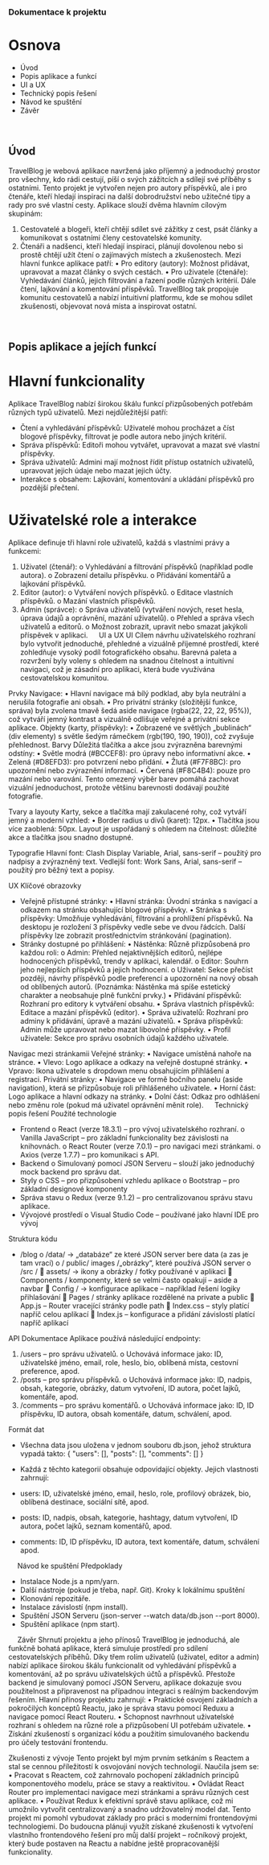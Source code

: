 ### Dokumentace k projektu

# Osnova
-	Úvod 
-	Popis aplikace a funkcí
-	UI a UX
-	Technický popis řešení
-	Návod ke spuštění
-	Závěr

 
## Úvod
TravelBlog je webová aplikace navržená jako příjemný a jednoduchý prostor pro všechny, kdo rádi cestují, píší o svých zážitcích a sdílejí své příběhy s ostatními. Tento projekt je vytvořen nejen pro autory příspěvků, ale i pro čtenáře, kteří hledají inspiraci na další dobrodružství nebo užitečné tipy a rady pro své vlastní cesty.
Aplikace slouží dvěma hlavním cílovým skupinám:
1.	Cestovatelé a blogeři, kteří chtějí sdílet své zážitky z cest, psát články a komunikovat s ostatními členy cestovatelské komunity.
2.	Čtenáři a nadšenci, kteří hledají inspiraci, plánují dovolenou nebo si prostě chtějí užít čtení o zajímavých místech a zkušenostech.
Mezi hlavní funkce aplikace patří:
•	Pro editory (autory): Možnost přidávat, upravovat a mazat články o svých cestách.
•	Pro uživatele (čtenáře): Vyhledávání článků, jejich filtrování a řazení podle různých kritérií. Dále čtení, lajkování a komentování příspěvků.
TravelBlog tak propojuje komunitu cestovatelů a nabízí intuitivní platformu, kde se mohou sdílet zkušenosti, objevovat nová místa a inspirovat ostatní.

 
## Popis aplikace a jejích funkcí

# Hlavní funkcionality
Aplikace TravelBlog nabízí širokou škálu funkcí přizpůsobených potřebám různých typů uživatelů. Mezi nejdůležitější patří:
- Čtení a vyhledávání příspěvků: Uživatelé mohou procházet a číst blogové příspěvky, filtrovat je podle autora nebo jiných kritérií.
- Správa příspěvků: Editoři mohou vytvářet, upravovat a mazat své vlastní příspěvky.
- Správa uživatelů: Admini mají možnost řídit přístup ostatních uživatelů, upravovat jejich údaje nebo mazat jejich účty.
- Interakce s obsahem: Lajkování, komentování a ukládání příspěvků pro pozdější přečtení.

# Uživatelské role a interakce
Aplikace definuje tři hlavní role uživatelů, každá s vlastními právy a funkcemi:
1.	Uživatel (čtenář):
o	Vyhledávání a filtrování příspěvků (například podle autora).
o	Zobrazení detailu příspěvku.
o	Přidávání komentářů a lajkování příspěvků.
2.	Editor (autor):
o	Vytváření nových příspěvků.
o	Editace vlastních příspěvků.
o	Mazání vlastních příspěvků.
3.	Admin (správce):
o	Správa uživatelů (vytváření nových, reset hesla, úprava údajů a oprávnění, mazání uživatelů).
o	Přehled a správa všech uživatelů a editorů.
o	Možnost zobrazit, upravit nebo smazat jakýkoli příspěvek v aplikaci.
 
UI a UX
UI
Cílem návrhu uživatelského rozhraní bylo vytvořit jednoduché, přehledné a vizuálně příjemné prostředí, které zohledňuje vysoký podíl fotografického obsahu. Barevná paleta a rozvržení byly voleny s ohledem na snadnou čitelnost a intuitivní navigaci, což je zásadní pro aplikaci, která bude využívána cestovatelskou komunitou.

Prvky
Navigace:
•	Hlavní navigace má bílý podklad, aby byla neutrální a nerušila fotografie ani obsah.
•	Pro privátní stránky (složitější funkce, správa) byla zvolena tmavě šedá aside navigace (rgba(22, 22, 22, 95%)), což vytváří jemný kontrast a vizuálně odlišuje veřejné a privátní sekce aplikace.
Objekty (karty, příspěvky):
•	Zobrazené ve světlých „bublinách“ (div elementy) s světle šedým rámečkem (rgb(190, 190, 190)), což zvyšuje přehlednost.
Barvy
Důležitá tlačítka a akce jsou zvýrazněna barevnými odstíny:
•	Světle modrá (#BCCEF8): pro úpravy nebo informativní akce.
•	Zelená (#D8EFD3): pro potvrzení nebo přidání.
•	Žlutá (#F7F8BC): pro upozornění nebo zvýraznění informací.
•	Červená (#F8C4B4): pouze pro mazání nebo varování.
Tento omezený výběr barev pomáhá zachovat vizuální jednoduchost, protože většinu barevnosti dodávají použité fotografie.

Tvary a layouty
Karty, sekce a tlačítka mají zakulacené rohy, což vytváří jemný a moderní vzhled:
•	Border radius u divů (karet): 12px.
•	Tlačítka jsou více zaoblená: 50px.
Layout je uspořádaný s ohledem na čitelnost: důležité akce a tlačítka jsou snadno dostupné.

Typografie
Hlavní font: Clash Display Variable, Arial, sans-serif – použitý pro nadpisy a zvýrazněný text.
Vedlejší font: Work Sans, Arial, sans-serif – použitý pro běžný text a popisy.

UX
Klíčové obrazovky 
-	Veřejně přístupné stránky:
•	Hlavní stránka: Úvodní stránka s navigací a odkazem na stránku obsahující blogové příspěvky.
•	Stránka s příspěvky: Umožňuje vyhledávání, filtrování a prohlížení příspěvků. Na desktopu je rozložení 3 příspěvky vedle sebe ve dvou řádcích. Další příspěvky lze zobrazit prostřednictvím stránkování (pagination).
-	 Stránky dostupné po přihlášení:
•	Nástěnka: Různě přizpůsobená pro každou roli:
o	Admin: Přehled nejaktivnějších editorů, nejlépe hodnocených příspěvků, trendy v aplikaci, kalendář.
o	Editor: Souhrn jeho nejlepších příspěvků a jejich hodnocení.
o	Uživatel: Sekce přečíst později, návrhy příspěvků podle preferencí a upozornění na nový obsah od oblíbených autorů. (Poznámka: Nástěnka má spíše estetický charakter a neobsahuje plně funkční prvky.)
•	Přidávání příspěvků: Rozhraní pro editory k vytváření obsahu.
•	Správa vlastních příspěvků: Editace a mazání příspěvků (editor).
•	Správa uživatelů: Rozhraní pro adminy k přidávání, úpravě a mazání uživatelů.
•	Správa příspěvků: Admin může upravovat nebo mazat libovolné příspěvky.
•	Profil uživatele: Sekce pro správu osobních údajů každého uživatele.

Navigac mezi stránkamii 
Veřejné stránky:
•	Navigace umístěná nahoře na stránce.
•	Vlevo: Logo aplikace a odkazy na veřejně dostupné stránky.
•	Vpravo: Ikona uživatele s dropdown menu obsahujícím přihlášení a registraci.
Privátní stránky:
•	Navigace ve formě bočního panelu (aside navigation), která se přizpůsobuje roli přihlášeného uživatele.
•	Horní část: Logo aplikace a hlavní odkazy na stránky.
•	Dolní část: Odkaz pro odhlášení nebo změnu role (pokud má uživatel oprávnění měnit role).
 
Technický popis řešení
Použité technologie 
-	Frontend 
o	React (verze 18.3.1) – pro vývoj uživatelského rozhraní.
o	Vanilla JavaScript – pro základní funkcionality bez závislosti na knihovnách.
o	React Router (verze 7.0.1) – pro navigaci mezi stránkami.
o	Axios (verze 1.7.7) – pro komunikaci s API.
-	Backend
o	Simulovaný pomocí JSON Serveru – slouží jako jednoduchý mock backend pro správu dat.
-	Styly
o	CSS – pro přizpůsobení vzhledu aplikace
o	Bootstrap – pro základní designové komponenty
-	Správa stavu
o	Redux (verze 9.1.2) – pro centralizovanou správu stavu aplikace.
-	Vývojové prostředí
o	Visual Studio Code – používané jako hlavní IDE pro vývoj


Struktura kódu
-	/blog
o	/data/ -> „databáze“ ze které JSON server bere data (a zas je tam vrací)
o	/ public/ images /„obrázky“, které používá JSON server
o	/src / 
	assets/ -> ikony a obrázky / fotky používané v aplikaci
	Components / komponenty, které se velmi často opakují – aside a navbar
	Config / -> konfigurace aplikace – například řešení logiky přihlašování
	Pages / stránky aplikace rozdělené na private a public
	App.js – Router vracející stránky podle path
	Index.css – styly platící napříč celou aplikací
	Index.js – konfigurace a přidání závislostí platící napříč aplikací

API Dokumentace 
Aplikace používá následující endpointy:
1.	/users – pro správu uživatelů.
o	Uchovává informace jako: ID, uživatelské jméno, email, role, heslo, bio, oblíbená místa, cestovní preference, apod.
2.	/posts – pro správu příspěvků.
o	Uchovává informace jako: ID, nadpis, obsah, kategorie, obrázky, datum vytvoření, ID autora, počet lajků, komentáře, apod.
3.	/comments – pro správu komentářů.
o	Uchovává informace jako: ID, ID příspěvku, ID autora, obsah komentáře, datum, schválení, apod.

Formát dat 
-	Všechna data jsou uložena v jednom souboru db.json, jehož struktura vypadá takto: { "users": [], "posts": [], "comments": [] }

-	Každá z těchto kategorií obsahuje odpovídající objekty. Jejich vlastnosti zahrnují:
-	users: ID, uživatelské jméno, email, heslo, role, profilový obrázek, bio, oblíbená destinace, sociální sítě, apod.
-	posts: ID, nadpis, obsah, kategorie, hashtagy, datum vytvoření, ID autora, počet lajků, seznam komentářů, apod.
-	comments: ID, ID příspěvku, ID autora, text komentáře, datum, schválení apod.

 
Návod ke spuštění
Předpoklady
-	Instalace Node.js a npm/yarn.
-	Další nástroje (pokud je třeba, např. Git).
Kroky k lokálnímu spuštění 
-	Klonování repozitáře.
-	Instalace závislostí (npm install).
-	Spuštění JSON Serveru (json-server --watch data/db.json --port 8000).
-	Spuštění aplikace (npm start).

 
Závěr
Shrnutí projektu a jeho přínosů
TravelBlog je jednoduchá, ale funkčně bohatá aplikace, která simuluje prostředí pro sdílení cestovatelských příběhů. Díky třem rolím uživatelů (uživatel, editor a admin) nabízí aplikace širokou škálu funkcionalit od vyhledávání příspěvků a komentování, až po správu uživatelských účtů a příspěvků. Přestože backend je simulovaný pomocí JSON Serveru, aplikace dokazuje svou použitelnost a připravenost na případnou integraci s reálným backendovým řešením.
Hlavní přínosy projektu zahrnují:
•	Praktické osvojení základních a pokročilých konceptů Reactu, jako je správa stavu pomocí Reduxu a navigace pomocí React Routeru.
•	Schopnost navrhnout uživatelské rozhraní s ohledem na různé role a přizpůsobení UI potřebám uživatele.
•	Získání zkušeností s organizací kódu a použitím simulovaného backendu pro účely testování frontendu.

Zkušenosti z vývoje
Tento projekt byl mým prvním setkáním s Reactem a stal se cennou příležitostí k osvojování nových technologií. Naučila jsem se:
•	Pracovat s Reactem, což zahrnovalo pochopení základních principů komponentového modelu, práce se stavy a reaktivitou.
•	Ovládat React Router pro implementaci navigace mezi stránkami a správu různých cest aplikace.
•	Používat Redux k efektivní správě stavu aplikace, což mi umožnilo vytvořit centralizovaný a snadno udržovatelný model dat.
Tento projekt mi pomohl vybudovat základy pro práci s moderními frontendovými technologiemi. Do budoucna plánuji využít získané zkušenosti k vytvoření vlastního frontendového řešení pro můj další projekt – ročníkový projekt, který bude postaven na Reactu a nabídne ještě propracovanější funkcionality. 



